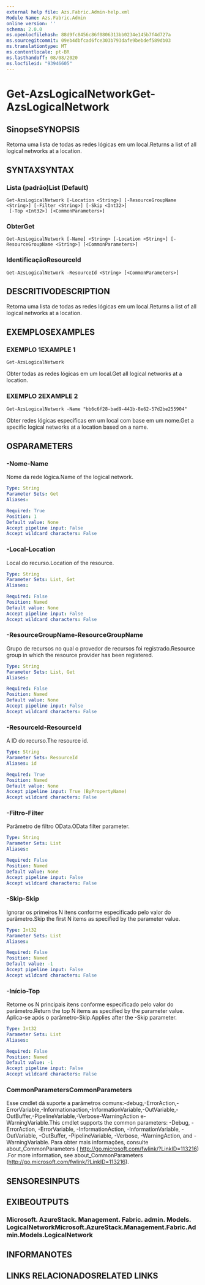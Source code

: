 ```yaml
---
external help file: Azs.Fabric.Admin-help.xml
Module Name: Azs.Fabric.Admin
online version: ''
schema: 2.0.0
ms.openlocfilehash: 88d9fc8456c86f0806313bb0234e145b7f4d727a
ms.sourcegitcommit: 09eb4dbfcad6fce303b793dafe9bebdef589db03
ms.translationtype: MT
ms.contentlocale: pt-BR
ms.lasthandoff: 08/08/2020
ms.locfileid: "93946605"
---
```

# <span data-ttu-id="9b178-101">Get-AzsLogicalNetwork</span><span class="sxs-lookup"><span data-stu-id="9b178-101">Get-AzsLogicalNetwork</span></span>

## <span data-ttu-id="9b178-102">Sinopse</span><span class="sxs-lookup"><span data-stu-id="9b178-102">SYNOPSIS</span></span>
<span data-ttu-id="9b178-103">Retorna uma lista de todas as redes lógicas em um local.</span><span class="sxs-lookup"><span data-stu-id="9b178-103">Returns a list of all logical networks at a location.</span></span>

## <span data-ttu-id="9b178-104">SYNTAX</span><span class="sxs-lookup"><span data-stu-id="9b178-104">SYNTAX</span></span>

### <span data-ttu-id="9b178-105">Lista (padrão)</span><span class="sxs-lookup"><span data-stu-id="9b178-105">List (Default)</span></span>
```
Get-AzsLogicalNetwork [-Location <String>] [-ResourceGroupName <String>] [-Filter <String>] [-Skip <Int32>]
 [-Top <Int32>] [<CommonParameters>]
```

### <span data-ttu-id="9b178-106">Obter</span><span class="sxs-lookup"><span data-stu-id="9b178-106">Get</span></span>
```
Get-AzsLogicalNetwork [-Name] <String> [-Location <String>] [-ResourceGroupName <String>] [<CommonParameters>]
```

### <span data-ttu-id="9b178-107">Identificação</span><span class="sxs-lookup"><span data-stu-id="9b178-107">ResourceId</span></span>
```
Get-AzsLogicalNetwork -ResourceId <String> [<CommonParameters>]
```

## <span data-ttu-id="9b178-108">DESCRITIVO</span><span class="sxs-lookup"><span data-stu-id="9b178-108">DESCRIPTION</span></span>
<span data-ttu-id="9b178-109">Retorna uma lista de todas as redes lógicas em um local.</span><span class="sxs-lookup"><span data-stu-id="9b178-109">Returns a list of all logical networks at a location.</span></span>

## <span data-ttu-id="9b178-110">EXEMPLOS</span><span class="sxs-lookup"><span data-stu-id="9b178-110">EXAMPLES</span></span>

### <span data-ttu-id="9b178-111">EXEMPLO 1</span><span class="sxs-lookup"><span data-stu-id="9b178-111">EXAMPLE 1</span></span>
```
Get-AzsLogicalNetwork
```

<span data-ttu-id="9b178-112">Obter todas as redes lógicas em um local.</span><span class="sxs-lookup"><span data-stu-id="9b178-112">Get all logical networks at a location.</span></span>

### <span data-ttu-id="9b178-113">EXEMPLO 2</span><span class="sxs-lookup"><span data-stu-id="9b178-113">EXAMPLE 2</span></span>
```
Get-AzsLogicalNetwork -Name "bb6c6f28-bad9-441b-8e62-57d2be255904"
```

<span data-ttu-id="9b178-114">Obter redes lógicas específicas em um local com base em um nome.</span><span class="sxs-lookup"><span data-stu-id="9b178-114">Get a specific logical networks at a location based on a name.</span></span>

## <span data-ttu-id="9b178-115">OS</span><span class="sxs-lookup"><span data-stu-id="9b178-115">PARAMETERS</span></span>

### <span data-ttu-id="9b178-116">-Nome</span><span class="sxs-lookup"><span data-stu-id="9b178-116">-Name</span></span>
<span data-ttu-id="9b178-117">Nome da rede lógica.</span><span class="sxs-lookup"><span data-stu-id="9b178-117">Name of the logical network.</span></span>

```yaml
Type: String
Parameter Sets: Get
Aliases:

Required: True
Position: 1
Default value: None
Accept pipeline input: False
Accept wildcard characters: False
```

### <span data-ttu-id="9b178-118">-Local</span><span class="sxs-lookup"><span data-stu-id="9b178-118">-Location</span></span>
<span data-ttu-id="9b178-119">Local do recurso.</span><span class="sxs-lookup"><span data-stu-id="9b178-119">Location of the resource.</span></span>

```yaml
Type: String
Parameter Sets: List, Get
Aliases:

Required: False
Position: Named
Default value: None
Accept pipeline input: False
Accept wildcard characters: False
```

### <span data-ttu-id="9b178-120">-ResourceGroupName</span><span class="sxs-lookup"><span data-stu-id="9b178-120">-ResourceGroupName</span></span>
<span data-ttu-id="9b178-121">Grupo de recursos no qual o provedor de recursos foi registrado.</span><span class="sxs-lookup"><span data-stu-id="9b178-121">Resource group in which the resource provider has been registered.</span></span>

```yaml
Type: String
Parameter Sets: List, Get
Aliases:

Required: False
Position: Named
Default value: None
Accept pipeline input: False
Accept wildcard characters: False
```

### <span data-ttu-id="9b178-122">-ResourceId</span><span class="sxs-lookup"><span data-stu-id="9b178-122">-ResourceId</span></span>
<span data-ttu-id="9b178-123">A ID do recurso.</span><span class="sxs-lookup"><span data-stu-id="9b178-123">The resource id.</span></span>

```yaml
Type: String
Parameter Sets: ResourceId
Aliases: id

Required: True
Position: Named
Default value: None
Accept pipeline input: True (ByPropertyName)
Accept wildcard characters: False
```

### <span data-ttu-id="9b178-124">-Filtro</span><span class="sxs-lookup"><span data-stu-id="9b178-124">-Filter</span></span>
<span data-ttu-id="9b178-125">Parâmetro de filtro OData.</span><span class="sxs-lookup"><span data-stu-id="9b178-125">OData filter parameter.</span></span>

```yaml
Type: String
Parameter Sets: List
Aliases:

Required: False
Position: Named
Default value: None
Accept pipeline input: False
Accept wildcard characters: False
```

### <span data-ttu-id="9b178-126">-Skip</span><span class="sxs-lookup"><span data-stu-id="9b178-126">-Skip</span></span>
<span data-ttu-id="9b178-127">Ignorar os primeiros N itens conforme especificado pelo valor do parâmetro.</span><span class="sxs-lookup"><span data-stu-id="9b178-127">Skip the first N items as specified by the parameter value.</span></span>

```yaml
Type: Int32
Parameter Sets: List
Aliases:

Required: False
Position: Named
Default value: -1
Accept pipeline input: False
Accept wildcard characters: False
```

### <span data-ttu-id="9b178-128">-Início</span><span class="sxs-lookup"><span data-stu-id="9b178-128">-Top</span></span>
<span data-ttu-id="9b178-129">Retorne os N principais itens conforme especificado pelo valor do parâmetro.</span><span class="sxs-lookup"><span data-stu-id="9b178-129">Return the top N items as specified by the parameter value.</span></span>
<span data-ttu-id="9b178-130">Aplica-se após o parâmetro-Skip.</span><span class="sxs-lookup"><span data-stu-id="9b178-130">Applies after the -Skip parameter.</span></span>

```yaml
Type: Int32
Parameter Sets: List
Aliases:

Required: False
Position: Named
Default value: -1
Accept pipeline input: False
Accept wildcard characters: False
```

### <span data-ttu-id="9b178-131">CommonParameters</span><span class="sxs-lookup"><span data-stu-id="9b178-131">CommonParameters</span></span>
<span data-ttu-id="9b178-132">Esse cmdlet dá suporte a parâmetros comuns:-debug,-ErrorAction,-ErrorVariable,-Informationaction,-InformationVariable,-OutVariable,-OutBuffer,-PipelineVariable,-Verbose-WarningAction e-WarningVariable.</span><span class="sxs-lookup"><span data-stu-id="9b178-132">This cmdlet supports the common parameters: -Debug, -ErrorAction, -ErrorVariable, -InformationAction, -InformationVariable, -OutVariable, -OutBuffer, -PipelineVariable, -Verbose, -WarningAction, and -WarningVariable.</span></span> <span data-ttu-id="9b178-133">Para obter mais informações, consulte about_CommonParameters ( http://go.microsoft.com/fwlink/?LinkID=113216) .</span><span class="sxs-lookup"><span data-stu-id="9b178-133">For more information, see about_CommonParameters (http://go.microsoft.com/fwlink/?LinkID=113216).</span></span>

## <span data-ttu-id="9b178-134">SENSORES</span><span class="sxs-lookup"><span data-stu-id="9b178-134">INPUTS</span></span>

## <span data-ttu-id="9b178-135">EXIBE</span><span class="sxs-lookup"><span data-stu-id="9b178-135">OUTPUTS</span></span>

### <span data-ttu-id="9b178-136">Microsoft. AzureStack. Management. Fabric. admin. Models. LogicalNetwork</span><span class="sxs-lookup"><span data-stu-id="9b178-136">Microsoft.AzureStack.Management.Fabric.Admin.Models.LogicalNetwork</span></span>

## <span data-ttu-id="9b178-137">INFORMA</span><span class="sxs-lookup"><span data-stu-id="9b178-137">NOTES</span></span>

## <span data-ttu-id="9b178-138">LINKS RELACIONADOS</span><span class="sxs-lookup"><span data-stu-id="9b178-138">RELATED LINKS</span></span>
